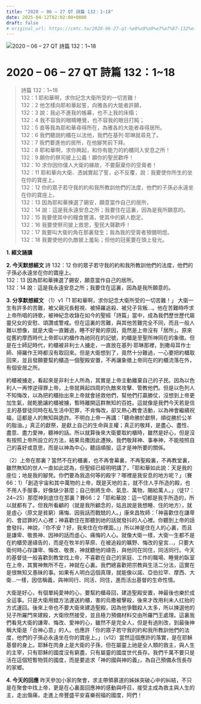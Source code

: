 ```yaml
---
title: "2020 – 06 – 27 QT 詩篇 132：1~18"
date: 2025-04-12T02:02:00+0800
draft: false
# original_url: https://cmtc.tw/2020-06-27-qt-%e8%a9%a9%e7%af%87-132%ef%bc%9a118
---
```


![2020 – 06 – 27 QT 詩篇 132：1\~18](/images/qt.jpg   "2020 – 06 – 27 QT 詩篇 132：1\~18")

# 2020 – 06 – 27 QT 詩篇 132：1\~18

> 詩篇 132：1\~18  
> 132：1 耶和華啊，求你記念大衛所受的一切苦難！  
> 132：2 他怎樣向耶和華起誓，向雅各的大能者許願，  
> 132：3 說：我必不進我的帳幕，也不上我的床榻；  
> 132：4 我不容我的眼睛睡覺，也不容我的眼目打盹；  
> 132：5 直等我為耶和華尋得所在，為雅各的大能者尋得居所。  
> 132：6 我們聽說約櫃在以法他，我們在基列‧耶琳就尋見了。  
> 132：7 我們要進他的居所，在他腳凳前下拜。  
> 132：8 耶和華啊，求你興起，和你有能力的約櫃同入安息之所！  
> 132：9 願你的祭司披上公義！願你的聖民歡呼！  
> 132：10 求你因你僕人大衛的緣故，不要厭棄你的受膏者！  
> 132：11 耶和華向大衛、憑誠實起了誓，必不反覆，說：我要使你所生的坐在你的寶座上。  
> 132：12 你的眾子若守我的約和我所教訓他們的法度，他們的子孫必永遠坐在你的寶座上。  
> 132：13 因為耶和華揀選了錫安，願意當作自己的居所，  
> 132：14 說：這是我永遠安息之所；我要住在這裏，因為是我所願意的。  
> 132：15 我要使其中的糧食豐滿，使其中的窮人飽足。  
> 132：16 我要使祭司披上救恩，聖民大聲歡呼！  
> 132：17 我要叫大衛的角在那裏發生；我為我的受膏者預備明燈。  
> 132：18 我要使他的仇敵披上羞恥；但他的冠冕要在頭上發光。

**1. 經文誦讀**

**2.  今天默想經文**
詩 132：12 你的眾子若守我的約和我所教訓他們的法度，他們的子孫必永遠坐在你的寶座上。  
132：13 因為耶和華揀選了錫安，願意當作自己的居所。  
132：14 說：這是我永遠安息之所；我要住在這裏，因為是我所願意的。

**3. 分享默想經文**
（1）v1「1 耶和華啊，求你記念大衛所受的一切苦難！」 大衛一生有許多的苦難，被父親兄長輕視、被掃羅追殺、被兒子背叛…。他在苦難時呼求上帝所唱的詩歌，被神紀念收錄在如今的聖經「詩篇」當中，成為我們歷世歷代屬靈兒女的安慰、頌讚或警戒。但在這裏的苦難，與其他苦難完全不同，而且一般人難以想像，就是大衛一直難過，睡不好覺的原因，竟然是上帝沒有「居所」。原來從舊約摩西時代上帝即以約櫃作為祂同在的記號，約櫃是至聖所神同在的象徵。但是在士師記時代，約櫃被非利士人擄走，一直放在基列‧耶琳那裡，到撒母耳作士師、掃羅作王時都沒有取回來。但是大衛想到了，竟然十分難過，一心要把約櫃取回來，並且發願要幫約櫃造一個聖殿安置，不再讓象徵上帝同在的約櫃流落在外，有個安居之所。

約櫃被擄走，看起來是非利士人所為，其實是上帝主動離棄自己的子民。因為以色利人一再悖逆得罪上帝，上帝就興起四周的仇敵來攻擊、管教他們。但是以色列人不知悔改，以為把約櫃抬出來上帝就會拯救他們，幫他們打贏勝仗，沒想到上帝更加生氣，就乾脆讓約櫃被擄，暫時離開這群無知的百姓。這就像是我們今天若是信主的基督徒同時在私生活中犯罪，不肯悔改，卻又熱心教會活動，以為神會繼續祝福，這都是人的無知與詭詐。不明白上帝一再講：「聽命勝於獻祭，順從勝於公羊的脂油。」真正的獻祭，是獻上自己的生命與主權；真正的敬拜，是盡心、盡性、盡意、盡力愛神，聽神的話。所以就算後來大衛要取約櫃時，雖然是好心，但是沒有按照上帝所設立的方法，結果烏撒因此遭殃。我們敬拜神、事奉神，不能按照自己的喜好或意思，而是以神為中心，聽話順服，這才是神所要的關係。

（2）上帝在那裏？當然不在約櫃裏，也不再會幕裏，不再聖殿裏，不再教堂裏，雖然無知的世人一直如此認為，但聖經已經明明講了，「耶和華如此說：天是我的座位；地是我的腳凳。你們要為我造何等的殿宇？哪裡是我安息的地方呢？」（賽66：1）「創造宇宙和其中萬物的上帝，既是天地的主，就不住人手所造的殿，也不用人手服事，好像缺少甚麼；自己倒將生命、氣息、萬物，賜給萬人。」（徒17：24\~25）那麼神到底住在那裏？賽66：2「耶和華說：這一切都是我手所造的，所以就都有了。但我所看顧的（就是我所顧念的，姑且說是我想睡、住的地方），就是虛心（原文是貧窮）痛悔、因我話而戰兢的人。」康來昌牧師：「神喜歡住在謙卑的、會認罪的人心裡；神喜歡住在那聽到祂的話就發抖的人心裡。你聽到上帝的話會發抖，神說，『你不安？好，我來住在你裡面。』」所以神是住在人的心裏，而且是謙卑、敬畏神、因神的話而虛心、痛悔的人心。就像大衛一樣，大衛一生都不是在約櫃旁邊禱告的，而是在牧羊的草原、在被追殺的曠野、悔改的皇宮…，只要大衛何時心存謙卑、悔改、敬畏，神就聽他的禱告，與他同在同住，同活同行。今天的基督徒一般喜歡到教堂找上帝，不喜歡在自己的家庭、工作的職場、睡覺的臥室在上帝，其實神無所不在，神就在心裏。我們總喜歡把宗教與生活二分法，這實在是很無知又愚昧的事。如果有人明白這個真理，就能像以諾、亞伯拉罕、摩西、大衛…一樣，因信稱義，與神同行、同活、同住，進而活出基督的生命性情。

大衛是好心，有個單純愛神的心，要幫約櫃尋回，建造聖殿安置，神最後也樂於成全這事。只是大衛用錯方法運送約櫃，害的烏撒被擊殺，後來才改用利未人扛抬的方式運回。後來上帝也不要大衛來建造聖殿，因為他爭戰殺人太多，所以揀選他的兒子所羅門來建殿，大衛欣然接受，並且極力預備材料交由所羅門王處理。這裏我們看見大衛的謙卑、悔改、愛神的心，雖然不是完全人，但是有過則改，到最後神稱大衛是「合神心意」的人。也應許「你的眾子若守我的約和我所教訓他們的法度，他們的子孫必永遠坐在你的寶座上。」（v12）當然這個應許的落實，是在耶穌基督的身上。耶穌在肉身上是大衛的子孫，但在屬靈上祂是全人類的救主，與人生的主宰，只有耶穌的國度沒有窮盡，只有屬靈的國度世代長存。我們千萬不要只是活在這個短暫物質的國度，而是要追求「神的國與神的義」，為自己預備永恆長存的家鄉。

**4. 今天的回應**
昨天參加小家的聚會，求主帶領慕道的姊妹突破心中的糾結，不只是在聚會中找上帝，更是在心裏面回應神的感動與呼召，接受主成為救主與人生的主，走出傷痛，走進上帝豐盛平安喜樂祝福的國度，阿們！
